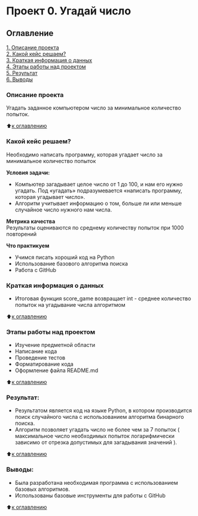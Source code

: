 # Проект 0. Угадай число

## Оглавление  
[1. Описание проекта](.README.md#Описание-проекта)  
[2. Какой кейс решаем?](.README.md#Какой-кейс-решаем)  
[3. Краткая информация о данных](.README.md#Краткая-информация-о-данных)  
[4. Этапы работы над проектом](.README.md#Этапы-работы-над-проектом)  
[5. Результат](.README.md#Результат)    
[6. Выводы](.README.md#Выводы) 

### Описание проекта
Угадать заданное компьютером число за минимальное количество попыток.

:arrow_up:[к оглавлению](.README.md#Оглавление)


### Какой кейс решаем?
Необходимо написать программу, которая угадает число за минимальное количество попыток

**Условия задачи:**
- Компьютер загадывает целое число от 1 до 100, и нам его нужно угадать. Под «угадать» подразумевается «написать программу, которая угадывает число».
- Алгоритм учитывает информацию о том, больше ли или меньше случайное число нужного нам числа.

**Метрика качества**     
Результаты оцениваются по среднему количеству попыток при 1000 повторений

**Что практикуем**     
 - Учимся писать хороший код на Python
 - Использование базового алгоритма поиска  
 - Работа с GitHub


### Краткая информация о данных
- Итоговая функция score_game возвращает int - среднее количество попыток на угадывание числа алгоритмом
  
:arrow_up:[к оглавлению](.README.md#Оглавление)


### Этапы работы над проектом  
- Изучение предметной области
- Написание кода
- Проведение тестов
- Форматирование кода
- Оформление файла README.md

:arrow_up:[к оглавлению](.README.md#Оглавление)


### Результат:  
- Результатом является код на языке Python, в котором производится поиск случайного числа с использованием алгоритма бинарного поиска.
- Алгоритм позволяет угадать число не более чем за 7 попыток ( максимальное число необходимых попыток логарифмически зависимо от отрезка допустимых для загадывания значений ).

:arrow_up:[к оглавлению](.README.md#Оглавление)


### Выводы:  
- Была разработана необходимая программа с использованием базовых алгоритмов.
- Использованы базовые инструменты для работы с GitHub

:arrow_up:[к оглавлению](.README.md#Оглавление)